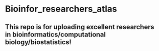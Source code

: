 # Bioinfor_researchers_atlas
## This repo is for uploading excellent researchers in bioinformatics/computational biology/biostatistics!
